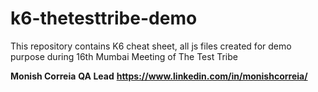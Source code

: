 # k6-thetesttribe-demo
This repository contains K6 cheat sheet, all js files created for demo purpose during 16th Mumbai Meeting of The Test Tribe

**Monish Correia**
**QA Lead**
**https://www.linkedin.com/in/monishcorreia/**
